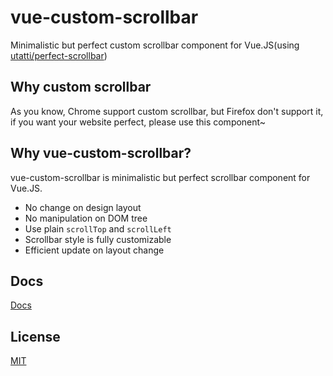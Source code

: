 # vue-custom-scrollbar

Minimalistic but perfect custom scrollbar component for Vue.JS(using [utatti/perfect-scrollbar](https://github.com/utatti/perfect-scrollbar))

## Why custom scrollbar

As you know, Chrome support custom scrollbar, but Firefox don't support it, if you want your website perfect, please use this component~

## Why vue-custom-scrollbar?

vue-custom-scrollbar is minimalistic but perfect scrollbar component for Vue.JS.

- No change on design layout
- No manipulation on DOM tree
- Use plain `scrollTop` and `scrollLeft`
- Scrollbar style is fully customizable
- Efficient update on layout change

## Docs

[Docs](https://binaryify.github.io/vue-custom-scrollbar/)

## License

[MIT](https://github.com/Binaryify/vue-custom-scrollbar/blob/master/LICENSE)
